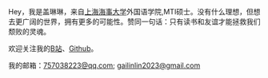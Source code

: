 Hey，我是盖琳琳，来自[上海海事大学](https://www.shmtu.edu.cn/)外国语学院,MTI硕士。没有什么理想，但想去更广阔的世界，拥有更多的可能性。赞同一句话：只有读书和友谊才能拯救我们颓败的灵魂。

欢迎关注我的[B站](https://space.bilibili.com/326423450?spm_id_from=333.999.0.0)、[Github](https://github.com/gailinlin)。

我的邮箱：757038223@qq.com; gailinlin2023@gmail.com

